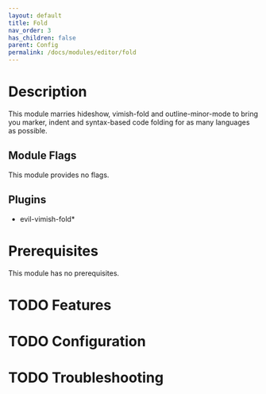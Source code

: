 ```yaml
---
layout: default
title: Fold
nav_order: 3
has_children: false
parent: Config
permalink: /docs/modules/editor/fold
---
```


# Description

This module marries hideshow, vimish-fold and outline-minor-mode to
bring you marker, indent and syntax-based code folding for as many
languages as possible.

## Module Flags

This module provides no flags.

## Plugins

  - evil-vimish-fold\*

# Prerequisites

This module has no prerequisites.

# <span class="todo TODO">TODO</span> Features

# <span class="todo TODO">TODO</span> Configuration

# <span class="todo TODO">TODO</span> Troubleshooting
